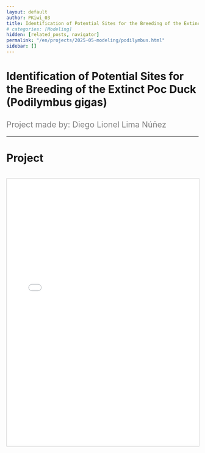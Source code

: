 ```yaml
---
layout: default
author: PKiwi_03
title: Identification of Potential Sites for the Breeding of the Extinct Poc Duck (Podilymbus gigas)
# categories: [Modeling]
hidden: [related_posts, navigator]
permalink: "/en/projects/2025-05-modeling/podilymbus.html"
sidebar: []
---
```


# Identification of Potential Sites for the Breeding of the Extinct Poc Duck (Podilymbus gigas)

<h2 style="color: gray; font-weight: normal;">
Project made by: Diego Lionel Lima Núñez
</h2>

---

# Project
<br>

<iframe 
    src="/assets/pdf/2024-10-r/2025-06-modeling/Diego_lima.pdf" 
    width="100%" 
    height="700" 
    style="border: 1px solid #ccc;"
></iframe>